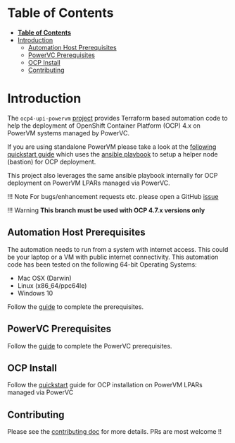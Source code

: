 # **Table of Contents**

- [**Table of Contents**](#table-of-contents)
- [Introduction](#introduction)
  - [Automation Host Prerequisites](#automation-host-prerequisites)
  - [PowerVC Prerequisites](#powervc-prerequisites)
  - [OCP Install](#ocp-install)
  - [Contributing](#contributing)


# Introduction
The `ocp4-upi-powervm` [project](https://github.com/ocp-power-automation/ocp4-upi-powervm) provides Terraform based automation code to help the deployment of OpenShift Container Platform (OCP) 4.x on PowerVM systems managed by PowerVC.

If you are using standalone PowerVM please take a look at the [following quickstart guide](https://github.com/RedHatOfficial/ocp4-helpernode/blob/devel/docs/quickstart-powervm.md)
which uses the [ansible playbook](https://github.com/RedHatOfficial/ocp4-helpernode) to setup a helper node (bastion) for OCP deployment.

This project also leverages the same ansible playbook internally for OCP deployment on PowerVM LPARs managed via PowerVC.

!!! Note
        For bugs/enhancement requests etc. please open a GitHub [issue](https://github.com/ocp-power-automation/ocp4-upi-powervm/issues)

!!! Warning
        **This branch must be used with OCP 4.7.x versions only**

## Automation Host Prerequisites

The automation needs to run from a system with internet access. This could be your laptop or a VM with public internet connectivity. This automation code has been tested on the following 64-bit Operating Systems:
- Mac OSX (Darwin)
- Linux (x86_64/ppc64le)
- Windows 10

Follow the [guide](docs/automation_host_prereqs.md) to complete the prerequisites.


## PowerVC Prerequisites

Follow the [guide](docs/ocp_prereqs_powervc.md) to complete the PowerVC prerequisites.

## OCP Install

Follow the [quickstart](docs/quickstart.md) guide for OCP installation on PowerVM LPARs managed via PowerVC

## Contributing
Please see the [contributing doc](CONTRIBUTING.md) for more details.
PRs are most welcome !!
